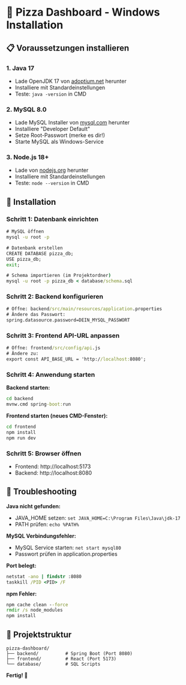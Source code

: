 # 🍕 Pizza Dashboard - Windows Installation

## 📋 Voraussetzungen installieren

### 1. Java 17
- Lade OpenJDK 17 von [adoptium.net](https://adoptium.net/) herunter
- Installiere mit Standardeinstellungen
- Teste: `java -version` in CMD

### 2. MySQL 8.0
- Lade MySQL Installer von [mysql.com](https://dev.mysql.com/downloads/installer/) herunter
- Installiere "Developer Default"
- Setze Root-Passwort (merke es dir!)
- Starte MySQL als Windows-Service

### 3. Node.js 18+
- Lade von [nodejs.org](https://nodejs.org/) herunter
- Installiere mit Standardeinstellungen
- Teste: `node --version` in CMD

## 🚀 Installation

### Schritt 1: Datenbank einrichten
```cmd
# MySQL öffnen
mysql -u root -p

# Datenbank erstellen
CREATE DATABASE pizza_db;
USE pizza_db;
exit;

# Schema importieren (im Projektordner)
mysql -u root -p pizza_db < database/schema.sql
```

### Schritt 2: Backend konfigurieren
```cmd
# Öffne: backend/src/main/resources/application.properties
# Ändere das Passwort:
spring.datasource.password=DEIN_MYSQL_PASSWORT
```

### Schritt 3: Frontend API-URL anpassen
```cmd
# Öffne: frontend/src/config/api.js
# Ändere zu:
export const API_BASE_URL = 'http://localhost:8080';
```

### Schritt 4: Anwendung starten

**Backend starten:**
```cmd
cd backend
mvnw.cmd spring-boot:run
```

**Frontend starten (neues CMD-Fenster):**
```cmd
cd frontend
npm install
npm run dev
```

### Schritt 5: Browser öffnen
- Frontend: http://localhost:5173
- Backend: http://localhost:8080

## 🔧 Troubleshooting

**Java nicht gefunden:**
- JAVA_HOME setzen: `set JAVA_HOME=C:\Program Files\Java\jdk-17`
- PATH prüfen: `echo %PATH%`

**MySQL Verbindungsfehler:**
- MySQL Service starten: `net start mysql80`
- Passwort prüfen in application.properties

**Port belegt:**
```cmd
netstat -ano | findstr :8080
taskkill /PID <PID> /F
```

**npm Fehler:**
```cmd
npm cache clean --force
rmdir /s node_modules
npm install
```

## 📁 Projektstruktur
```
pizza-dashboard/
├── backend/          # Spring Boot (Port 8080)
├── frontend/         # React (Port 5173)
└── database/         # SQL Scripts
```

**Fertig! 🍕**